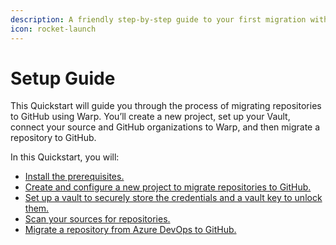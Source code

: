 ```yaml
---
description: A friendly step-by-step guide to your first migration with Warp.
icon: rocket-launch
---
```


# Setup Guide

This Quickstart will guide you through the process of migrating repositories to GitHub using Warp. You’ll create a new project, set up your Vault, connect your source and GitHub organizations to Warp, and then migrate a repository to GitHub.



In this Quickstart, you will:

* [Install the prerequisites.](install-the-prerequisites.md)
* [Create and configure a new project to migrate repositories to GitHub.](create-and-configure-your-project.md)
* [Set up a vault to securely store the credentials and a vault key to unlock them.](set-up-your-vault.md)
* [Scan your sources for repositories.](scan-your-sources-for-repositories.md)
* [Migrate a repository from Azure DevOps to GitHub.](migrate-a-repository.md)

